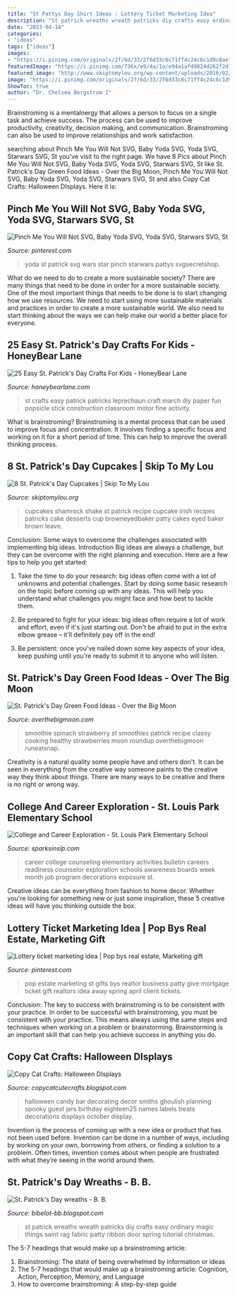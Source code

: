 ```yaml
---
title: "St Pattys Day Shirt Ideas : Lottery Ticket Marketing Idea"
description: "St patrick wreaths wreath patricks diy crafts easy ordinary magic things saint rag fabric patty ribbon door spring tutorial christmas"
date: "2023-04-14"
categories:
- "ideas"
tags: ["ideas"]
images:
- "https://i.pinimg.com/originals/2f/6d/33/2f6d33c6c71ff4c24c6c1d9c8ae7c8cb.jpg"
featuredImage: "https://i.pinimg.com/736x/e9/4a/1a/e94a1af49824d262f2df3dab6c6f28f6.jpg"
featured_image: "http://www.skiptomylou.org/wp-content/uploads/2016/02/shamrock-shake-cupcakes-7-600.jpg"
image: "https://i.pinimg.com/originals/2f/6d/33/2f6d33c6c71ff4c24c6c1d9c8ae7c8cb.jpg"
ShowToc: true
author: "Dr. Chelsea Bergstrom I"
---
```



Brainstroming is a mentalnergy that allows a person to focus on a single task and achieve success. The process can be used to improve productivity, creativity, decision making, and communication. Brainstroming can also be used to improve relationships and work satisfaction.

	

		
searching about Pinch Me You Will Not SVG, Baby Yoda SVG, Yoda SVG, Starwars SVG, St you've visit to the right page. We have 8 Pics about Pinch Me You Will Not SVG, Baby Yoda SVG, Yoda SVG, Starwars SVG, St like St. Patrick&#039;s Day Green Food Ideas - Over the Big Moon, Pinch Me You Will Not SVG, Baby Yoda SVG, Yoda SVG, Starwars SVG, St and also Copy Cat Crafts: Halloween DIsplays. Here it is:
		
    
## Pinch Me You Will Not SVG, Baby Yoda SVG, Yoda SVG, Starwars SVG, St

<img loading=lazy src="https://i.pinimg.com/736x/e9/4a/1a/e94a1af49824d262f2df3dab6c6f28f6.jpg" onerror="this.onerror=null;this.src='https://tse1.mm.bing.net/th?id=OIP.6Ank0gSVoYkEEjTkj2Ot0gAAAA&amp;pid=15.1';" alt="Pinch Me You Will Not SVG, Baby Yoda SVG, Yoda SVG, Starwars SVG, St">

_Source: pinterest.com_

>yoda st patrick svg wars star pinch starwars pattys svgsecretshop. 

	

What do we need to do to create a more sustainable society?
There are many things that need to be done in order for a more sustainable society. One of the most important things that needs to be done is to start changing how we use resources. We need to start using more sustainable materials and practices in order to create a more sustainable world. We also need to start thinking about the ways we can help make our world a better place for everyone.

    
## 25 Easy St. Patrick&#039;s Day Crafts For Kids - HoneyBear Lane

<img loading=lazy src="http://www.honeybearlane.com/wp-content/uploads/2016/02/patty17.jpg" onerror="this.onerror=null;this.src='https://tse4.mm.bing.net/th?id=OIP.kXTD-plFag1c2amd3T75SwAAAA&amp;pid=15.1';" alt="25 Easy St. Patrick&#039;s Day Crafts For Kids - HoneyBear Lane">

_Source: honeybearlane.com_

>st crafts easy patrick patricks leprechaun craft march diy paper fun popsicle stick construction classroom motor fine activity. 

	

What is brainstroming?
Brainstroming is a mental process that can be used to improve focus and concentration. It involves finding a specific focus and working on it for a short period of time. This can help to improve the overall thinking process.

    
## 8 St. Patrick&#039;s Day Cupcakes | Skip To My Lou

<img loading=lazy src="http://www.skiptomylou.org/wp-content/uploads/2016/02/shamrock-shake-cupcakes-7-600.jpg" onerror="this.onerror=null;this.src='https://tse3.mm.bing.net/th?id=OIP.m44jGjQ4EyX5Guoc2mVQ6QHaLH&amp;pid=15.1';" alt="8 St. Patrick&#039;s Day Cupcakes | Skip To My Lou">

_Source: skiptomylou.org_

>cupcakes shamrock shake st patrick recipe cupcake irish recipes patricks cake desserts cup browneyedbaker patty cakes eyed baker brown leave. 

	

Conclusion: Some ways to overcome the challenges associated with implementing big ideas.
Introduction
Big ideas are always a challenge, but they can be overcome with the right planning and execution. Here are a few tips to help you get started:

1. Take the time to do your research: big ideas often come with a lot of unknowns and potential challenges. Start by doing some basic research on the topic before coming up with any ideas. This will help you understand what challenges you might face and how best to tackle them.

2. Be prepared to fight for your ideas: big ideas often require a lot of work and effort, even if it's just starting out. Don't be afraid to put in the extra elbow grease – it'll definitely pay off in the end!

3. Be persistent: once you've nailed down some key aspects of your idea, keep pushing until you're ready to submit it to anyone who will listen.

    
## St. Patrick&#039;s Day Green Food Ideas - Over The Big Moon

<img loading=lazy src="https://overthebigmoon.com/wp-content/uploads/2018/02/strawberry_green_smoothie.-e1517955741425.jpg" onerror="this.onerror=null;this.src='https://tse2.mm.bing.net/th?id=OIP.x3zZ1PKGix8JmKkI9uWMJAHaLH&amp;pid=15.1';" alt="St. Patrick&#039;s Day Green Food Ideas - Over the Big Moon">

_Source: overthebigmoon.com_

>smoothie spinach strawberry st smoothies patrick recipe classy cooking healthy strawberries moon roundup overthebigmoon runeatsnap. 

	

Creativity is a natural quality some people have and others don't. It can be seen in everything from the creative way someone paints to the creative way they think about things. There are many ways to be creative and there is no right or wrong way.

    
## College And Career Exploration - St. Louis Park Elementary School

<img loading=lazy src="https://www.sparksinslp.com/uploads/1/3/6/0/13604797/8966148.jpg?280" onerror="this.onerror=null;this.src='https://tse4.mm.bing.net/th?id=OIP.e9UeEPuB0RqPOwInDu4lMgAAAA&amp;pid=15.1';" alt="College and Career Exploration - St. Louis Park Elementary School">

_Source: sparksinslp.com_

>career college counseling elementary activities bulletin careers readiness counselor exploration schools awareness boards week month job program decorations exposure st. 

	

Creative ideas can be everything from fashion to home decor. Whether you're looking for something new or just some inspiration, these 5 creative ideas will have you thinking outside the box.

    
## Lottery Ticket Marketing Idea | Pop Bys Real Estate, Marketing Gift

<img loading=lazy src="https://i.pinimg.com/originals/2f/6d/33/2f6d33c6c71ff4c24c6c1d9c8ae7c8cb.jpg" onerror="this.onerror=null;this.src='https://tse1.mm.bing.net/th?id=OIP.uDS3ts0vzWAM4Pm8joRGcgAAAA&amp;pid=15.1';" alt="Lottery ticket marketing idea | Pop bys real estate, Marketing gift">

_Source: pinterest.com_

>pop estate marketing st gifts bys realtor business patty give mortgage ticket gift realtors idea away spring april client tickets. 

	

Conclusion: The key to success with brainstroming is to be consistent with your practice.
In order to be successful with brainstroming, you must be consistent with your practice. This means always using the same steps and techniques when working on a problem or brainstorming. Brainstorming is an important skill that can help you achieve success in anything you do.

    
## Copy Cat Crafts: Halloween DIsplays

<img loading=lazy src="https://3.bp.blogspot.com/_1IwJSFYdX2s/TIAm8XZbqjI/AAAAAAAAZAk/02AndYH0vF8/s1600/Tray+of+Halloween+Candy+012.JPG" onerror="this.onerror=null;this.src='https://tse1.mm.bing.net/th?id=OIP.uRo_8sQVW54KPeTfOrGuRAHaLG&amp;pid=15.1';" alt="Copy Cat Crafts: Halloween DIsplays">

_Source: copycatcutecrafts.blogspot.com_

>halloween candy bar decorating decor smiths ghoulish planning spooky guest jars birthday eighteen25 names labels treats decorations displays october display. 

	

Invention is the process of coming up with a new idea or product that has not been used before. Invention can be done in a number of ways, including by working on your own, borrowing from others, or finding a solution to a problem. Often times, invention comes about when people are frustrated with what they’re seeing in the world around them.

    
## St. Patrick&#039;s Day Wreaths - B. B.

<img loading=lazy src="http://2.bp.blogspot.com/-wryDZk3Fn64/TXZuIMeJYYI/AAAAAAAAC7g/VbqNarPQYg8/s1600/Saint-Patrick-Day-wreath-1.jpg" onerror="this.onerror=null;this.src='https://tse3.mm.bing.net/th?id=OIP.RwlLo01keXUN7wtjJL4AxAHaLM&amp;pid=15.1';" alt="St. Patrick&#039;s Day wreaths - B. B.">

_Source: bibelot-bb.blogspot.com_

>st patrick wreaths wreath patricks diy crafts easy ordinary magic things saint rag fabric patty ribbon door spring tutorial christmas. 

	

The 5-7 headings that would make up a brainstroming article:
1. Brainstroming: The state of being overwhelmed by information or ideas
2. The 5-7 headings that would make up a brainstroming article: Cognition, Action, Perception, Memory, and Language
3. How to overcome brainstroming: A step-by-step guide

